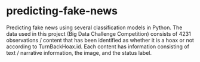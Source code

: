 # predicting-fake-news
Predicting fake news using several classification models in Python. The data used in this project (Big Data Challenge Competition) consists of 4231 observations / content that has been identified as whether it is a hoax or not according to TurnBackHoax.id. Each content has information consisting of text / narrative information, the image, and the status label. 
